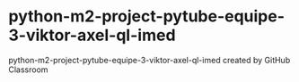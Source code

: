 # python-m2-project-pytube-equipe-3-viktor-axel-ql-imed
python-m2-project-pytube-equipe-3-viktor-axel-ql-imed created by GitHub Classroom



